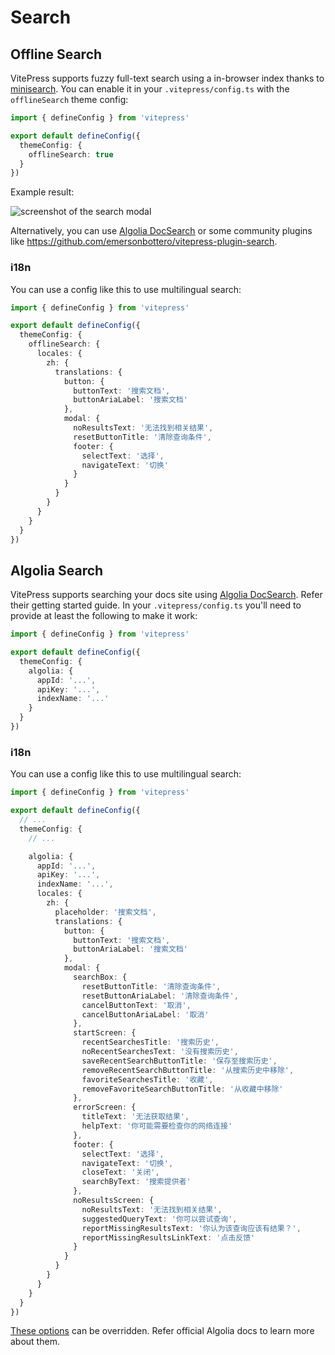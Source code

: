 # Search

## Offline Search

VitePress supports fuzzy full-text search using a in-browser index thanks to [minisearch](https://github.com/lucaong/minisearch/). You can enable it in your `.vitepress/config.ts` with the `offlineSearch` theme config:

```ts
import { defineConfig } from 'vitepress'

export default defineConfig({
  themeConfig: {
    offlineSearch: true
  }
})
```

Example result:

![screenshot of the search modal](/search.png)

Alternatively, you can use [Algolia DocSearch](#algolia-search) or some community plugins like <https://github.com/emersonbottero/vitepress-plugin-search>.

### i18n

You can use a config like this to use multilingual search:

```ts
import { defineConfig } from 'vitepress'

export default defineConfig({
  themeConfig: {
    offlineSearch: {
      locales: {
        zh: {
          translations: {
            button: {
              buttonText: '搜索文档',
              buttonAriaLabel: '搜索文档'
            },
            modal: {
              noResultsText: '无法找到相关结果',
              resetButtonTitle: '清除查询条件',
              footer: {
                selectText: '选择',
                navigateText: '切换'
              }
            }
          }
        }
      }
    }
  }
})
```

## Algolia Search

VitePress supports searching your docs site using [Algolia DocSearch](https://docsearch.algolia.com/docs/what-is-docsearch). Refer their getting started guide. In your `.vitepress/config.ts` you'll need to provide at least the following to make it work:

```ts
import { defineConfig } from 'vitepress'

export default defineConfig({
  themeConfig: {
    algolia: {
      appId: '...',
      apiKey: '...',
      indexName: '...'
    }
  }
})
```

### i18n

You can use a config like this to use multilingual search:

```ts
import { defineConfig } from 'vitepress'

export default defineConfig({
  // ...
  themeConfig: {
    // ...

    algolia: {
      appId: '...',
      apiKey: '...',
      indexName: '...',
      locales: {
        zh: {
          placeholder: '搜索文档',
          translations: {
            button: {
              buttonText: '搜索文档',
              buttonAriaLabel: '搜索文档'
            },
            modal: {
              searchBox: {
                resetButtonTitle: '清除查询条件',
                resetButtonAriaLabel: '清除查询条件',
                cancelButtonText: '取消',
                cancelButtonAriaLabel: '取消'
              },
              startScreen: {
                recentSearchesTitle: '搜索历史',
                noRecentSearchesText: '没有搜索历史',
                saveRecentSearchButtonTitle: '保存至搜索历史',
                removeRecentSearchButtonTitle: '从搜索历史中移除',
                favoriteSearchesTitle: '收藏',
                removeFavoriteSearchButtonTitle: '从收藏中移除'
              },
              errorScreen: {
                titleText: '无法获取结果',
                helpText: '你可能需要检查你的网络连接'
              },
              footer: {
                selectText: '选择',
                navigateText: '切换',
                closeText: '关闭',
                searchByText: '搜索提供者'
              },
              noResultsScreen: {
                noResultsText: '无法找到相关结果',
                suggestedQueryText: '你可以尝试查询',
                reportMissingResultsText: '你认为该查询应该有结果？',
                reportMissingResultsLinkText: '点击反馈'
              }
            }
          }
        }
      }
    }
  }
})
```

[These options](https://github.com/vuejs/vitepress/blob/main/types/docsearch.d.ts) can be overridden. Refer official Algolia docs to learn more about them.
